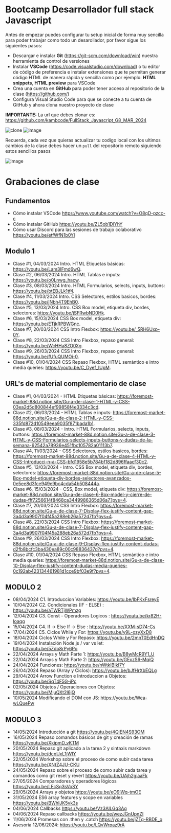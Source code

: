 # Bootcamp Desarrollador full stack Javascript

Antes de empezar puedes configurar tu setup inicial de forma muy sencilla para poder trabajar como todo un desarollador, por favor sigue los siguientes pasos:

- Descargar e instalar **Git** (https://git-scm.com/download/win) nuestra herramienta de control de versiones
- Instalar **VSCode** (https://code.visualstudio.com/download) o tu editor de código de preferencia e instalar extensiones que te permitan generar código HTML de manera rápida y sencilla como por ejemplo: **HTML snippets**, **HTML preview** para VSCode
- Crea una cuenta en **GitHub** para poder tener acceso al repositorio de la clase (https://github.com/)
- Configura Visual Studio Code para que se conecte a tu cuenta de GitHub y ahora clona nuestro proyecto de clase

**IMPORTANTE:** La url que debes clonar es: https://github.com/kambcode/FullStack_Javascript_G8_MAR_2024

![clone](https://github.com/kambcode/FullStack_Javascript_G3_2023_09_04/assets/137812574/b49be206-5c67-40e8-a567-bdd957c549eb)
![image](https://github.com/KamiloMontoya/kambcode_g1/assets/11945476/ca0ce2ad-72ec-431d-b3e1-55b84c64ec13)

Recuerda, cada vez que quieras actualizar tu codigo local con los ultimos cambios de la clase debes hacer un `pull` del repositorio remoto siguiendo estos sencillos pasos

![image](https://github.com/KamiloMontoya/kambcode_g1/assets/11945476/8d8f7da6-aa4c-4d67-9dec-59cd360bda0f)

# Grabaciones de clase
## Fundamentos
- Cómo instalar VSCode https://www.youtube.com/watch?v=O8qD-pzcc-c
- Cómo instalar GitHub https://youtu.be/ZL5ob1DlYhY
- Cómo usar Discord para las sesiones de trabajo colaborativo https://youtu.be/etfWfN1b0YI
## Modulo 1
- Clase #1, 04/03/2024 Intro. HTML Etiquetas básicas: https://youtu.be/Lam3IFmd6wQ.
- Clase #2, 06/03/2024 Intro. HTML Tablas e inputs: https://youtu.be/o0Lnwg_hacw. 
- Clase #3, 08/03/2024 Intro. HTML Formularios, selects, inputs, buttons: https://youtu.be/btEBJLk1tf4.
- Clase #4, 11/03/2024 Intro. CSS Selectores, estilos basicos, bordes: https://youtu.be/jNbh4T9EhB0.
- Clase #5, 13/03/2024 Intro. CSS Box model, etiqueta div, bordes, selectores: https://youtu.be/jSFRwbND0Hk.
- Clase #6, 15/03/2024 CSS Box model, etiqueta div: https://youtu.be/ETjkRPBWGnc.
- Clase #7, 20/03/2024 CSS Intro Flexbox: https://youtu.be/_5RH6Uxp-0Y.
- Clase #8, 22/03/2024 CSS Intro Flexbox, repaso general: https://youtu.be/WcHHa8ZO0Xg.
- Clase #9, 26/03/2024 CSS Intro Flexbox, repaso general: https://youtu.be/fUfuQUMOi-0.
- Clase #10, 01/04/2024 CSS Repaso Flexbox, HTML semántico e intro media queries: https://youtu.be/C_Dyef_IUpM.

## URL's de material complementario de clase
- Clase #1, 04/03/2024 - HTML Etiquetas básicas: https://foremost-market-88d.notion.site/Gu-a-de-clase-1-HTML-y-CSS-03ea2d5d800844ef99858f4e3334c3cd.
- Clase #2, 06/03/2024 - HTML Tablas e inputs: https://foremost-market-88d.notion.site/Gu-a-de-clase-2-HTML-y-CSS-335fd872d10549eea9035f871bada1b1. 
- Clase #3, 08/03/2024 - Intro. HTML Formularios, selects, inputs, buttons: https://foremost-market-88d.notion.site/Gu-a-de-clase-3-HTML-y-CSS-Formularios-selects-inputs-buttons-y-dudas-de-la-semana-62542a78936e451fbc105782a01113b7.
- Clase #4, 11/03/2024 - CSS Selectores, estilos basicos, bordes: https://foremost-market-88d.notion.site/Gu-a-de-clase-4-HTML-y-CSS-Introducci-n-a-CSS-bfd1958e5b784bf182d896ffaacf30c2.
- Clase #5, 13/03/2024 - Intro. CSS Box model, etiqueta div, bordes, selectores: https://foremost-market-88d.notion.site/Gu-a-de-clase-5-Box-model-etiqueta-div-bordes-selectores-avanzados-0e5ee8d3fce949e9bc4cda54b508444a.
- Clase #6, 15/03/2024 - CSS, Box model, etiqueta div: https://foremost-market-88d.notion.site/Gu-a-de-clase-6-Box-model-y-cierre-de-dudas-fff7256614f8468ca3449986365d06a7?pvs=4.
- Clase #7, 20/03/2024 CSS Intro Flexbox: https://foremost-market-88d.notion.site/Gu-a-de-clase-7-Display-flex-justify-content-gap-3a4d3a9907f04f45a288eb26a572d7fb?pvs=4.
- Clase #8, 22/03/2024 CSS Intro Flexbox: https://foremost-market-88d.notion.site/Gu-a-de-clase-7-Display-flex-justify-content-gap-3a4d3a9907f04f45a288eb26a572d7fb?pvs=4.
- Clase #9, 26/03/2024 CSS Intro Flexbox: https://foremost-market-88d.notion.site/Gu-a-de-clase-9-Display-flex-justify-content-dudas-d2fb8bcfc3ba430ea89c00c98836437d?pvs=4.
- Clase #10, 01/04/2024 CSS Repaso Flexbox, HTML semántico e intro media queries: https://foremost-market-88d.notion.site/Gu-a-de-clase-10-Display-flex-justify-content-dudas-media-queries-0c192ab423134461981d1cce9bf03e9f?pvs=4.

## MODULO 2
- 08/04/2024 C1. Introduccion Variables: https://youtu.be/IbFKxFsreyE
- 10/04/2024 C2. Condicionales (IF - ELSE) : https://youtu.be/aTWRTjWPmzg
- 12/04/2024 C3. Const - Operadores Logicos : https://youtu.be/kr82H-loaqg
- 15/04/2024 C4. If -> Else If -> Else : https://youtu.be/XXM-sD74-Cs
- 17/04/2024 C5. Ciclos While y For: https://youtu.be/y9L-ozyXxD8
- 18/04/2024 Ciclos While y For Repaso: https://youtu.be/2mnT0EdHnDQ
- 19/04/2024 Instalación Node.js / var vs let: https://youtu.be/5Zdo8rPy6Po
- 22/04/2024 Arrays y Math Parte 1: https://youtu.be/B8wMcR9Y1_U
- 22/04/2024 Arrays y Math Parte 2: https://youtu.be/GExzS6-MqiQ
- 24/04/2024 Funciones: https://youtu.be/nWtkIBIkI7Y
- 26/04/2024 Repaso (Array y Ciclos): https://youtu.be/bJfHrXbEQLg
- 29/04/2024 Arrow Function e Introduccion a Objetos: https://youtu.be/SqT4F5G-iPc
- 02/05/2024 Objetos / Operaciones con Objetos: https://youtu.be/MjuQXt2l6jQ
- 10/05/2024 Modificando el DOM con JS: https://youtu.be/Wea-wLQuePw

## MODULO 3
- 14/05/2024 Introducción a git https://youtu.be/4QlEN4S93OM
- 16/05/2024 Repaso comandos básicos de git y creación de ramas https://youtu.be/XkipmD_vKTM
- 20/05/2024 Repaso git aplicado a la tarea 2 y sintaxis markdown https://youtu.be/dcpUxL1jWIY
- 22/05/2024 Workshop sobre el proceso de como subir cada tarea https://youtu.be/XNtZ4JU-CKU
- 24/05/2024 Repaso sobre el proceso de como subir cada tarea y comandos como git reset y revert https://youtu.be/UAjh2giaaFk
- 27/05/2024 Comparadores y operadores lógicos https://youtu.be/LEcSq3sVoSY
- 29/05/2024 Arrays y objetos https://youtu.be/eO9jWq-tmOE
- 31/05/2024 ES6 array features y scope en variables https://youtu.be/BWhIJK5vk3s
- 04/06/2024 Callbacks https://youtu.be/Vz3AlLGq3Ag
- 04/06/2024 Repaso callbacks https://youtu.be/wezJGnUpnZI
- 11/06/2024 Promesas con .then y .catch https://youtu.be/jZTg-RBDE_o
- Asesoria 12/06/2024: https://youtu.be/LQvWrpaz9rA 